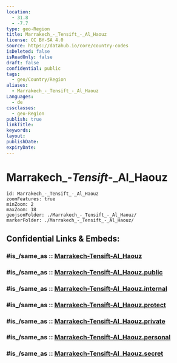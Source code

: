 ```yaml
---
location:
  - 31.8
  - -7.7
type: geo-Region
title: Marrakech_-_Tensift_-_Al_Haouz
license: CC BY-SA 4.0
source: https://datahub.io/core/country-codes
isDeleted: false
isReadOnly: false
draft: false
confidential: public
tags:
  - geo/Country/Region
aliases:
  - Marrakech_-_Tensift_-_Al_Haouz
Languages:
  - de
cssclasses:
  - geo-Region
publish: true
linkTitle:
keywords:
layout:
publishDate:
expiryDate:
---
```


# Marrakech_-_Tensift_-_Al_Haouz

```leaflet
id: Marrakech_-_Tensift_-_Al_Haouz
zoomFeatures: true 
minZoom: 2 
maxZoom: 18
geojsonFolder: ./Marrakech_-_Tensift_-_Al_Haouz/
markerFolder: ./Marrakech_-_Tensift_-_Al_Haouz/
```


## Confidential Links & Embeds: 

### #is_/same_as :: [Marrakech-Tensift-Al_Haouz](/_Standards/Earth/Continent/Africa/Africa~North/Morocco/Regions~Morocco/Marrakech-Tensift-Al_Haouz.md) 

### #is_/same_as :: [Marrakech-Tensift-Al_Haouz.public](/_public/Earth/Continent/Africa/Africa~North/Morocco/Regions~Morocco/Marrakech-Tensift-Al_Haouz.public.md) 

### #is_/same_as :: [Marrakech-Tensift-Al_Haouz.internal](/_internal/Earth/Continent/Africa/Africa~North/Morocco/Regions~Morocco/Marrakech-Tensift-Al_Haouz.internal.md) 

### #is_/same_as :: [Marrakech-Tensift-Al_Haouz.protect](/_protect/Earth/Continent/Africa/Africa~North/Morocco/Regions~Morocco/Marrakech-Tensift-Al_Haouz.protect.md) 

### #is_/same_as :: [Marrakech-Tensift-Al_Haouz.private](/_private/Earth/Continent/Africa/Africa~North/Morocco/Regions~Morocco/Marrakech-Tensift-Al_Haouz.private.md) 

### #is_/same_as :: [Marrakech-Tensift-Al_Haouz.personal](/_personal/Earth/Continent/Africa/Africa~North/Morocco/Regions~Morocco/Marrakech-Tensift-Al_Haouz.personal.md) 

### #is_/same_as :: [Marrakech-Tensift-Al_Haouz.secret](/_secret/Earth/Continent/Africa/Africa~North/Morocco/Regions~Morocco/Marrakech-Tensift-Al_Haouz.secret.md)

